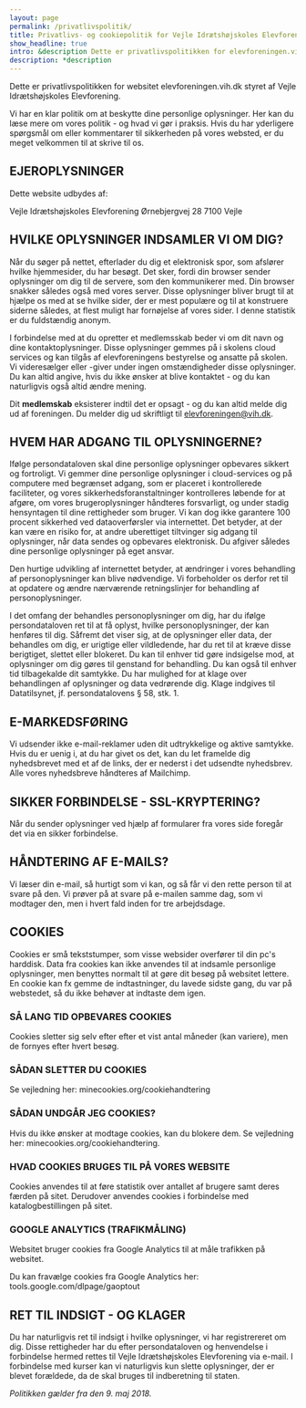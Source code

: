 ```yaml
---
layout: page
permalink: /privatlivspolitik/
title: Privatlivs- og cookiepolitik for Vejle Idrætshøjskoles Elevforening
show_headline: true
intro: &description Dette er privatlivspolitikken for elevforeningen.vih.dk.
description: *description
---
```


Dette er privatlivspolitikken for websitet elevforeningen.vih.dk styret af Vejle Idrætshøjskoles Elevforening.

Vi har en klar politik om at beskytte dine personlige oplysninger. Her kan du læse mere om vores politik - og hvad vi gør i praksis. Hvis du har yderligere spørgsmål om eller kommentarer til sikkerheden på vores websted, er du meget velkommen til at skrive til os.

## EJEROPLYSNINGER

Dette website udbydes af:

Vejle Idrætshøjskoles Elevforening
Ørnebjergvej 28
7100 Vejle

## HVILKE OPLYSNINGER INDSAMLER VI OM DIG?

Når du søger på nettet, efterlader du dig et elektronisk spor, som afslører hvilke hjemmesider, du har besøgt. Det sker, fordi din browser sender oplysninger om dig til de servere, som den kommunikerer med. Din browser snakker således også med vores server. Disse oplysninger bliver brugt til at hjælpe os med at se hvilke sider, der er mest populære og til at konstruere siderne således, at flest muligt har fornøjelse af vores sider. I denne statistik er du fuldstændig anonym.

I forbindelse med at du opretter et medlemsskab beder vi om dit navn og dine kontaktoplysninger. Disse oplysninger gemmes på i skolens cloud services og kan tilgås af elevforeningens bestyrelse og ansatte på skolen. Vi videresælger eller -giver under ingen omstændigheder disse oplysninger. Du kan altid angive, hvis du ikke ønsker at blive kontaktet - og du kan naturligvis også altid ændre mening.

Dit **medlemskab** eksisterer indtil det er opsagt - og du kan altid melde dig ud af foreningen. Du melder dig ud skriftligt til elevforeningen@vih.dk.

## HVEM HAR ADGANG TIL OPLYSNINGERNE?

Ifølge persondataloven skal dine personlige oplysninger opbevares sikkert og fortroligt. Vi gemmer dine personlige oplysninger i cloud-services og på computere med begrænset adgang, som er placeret i kontrollerede faciliteter, og vores sikkerhedsforanstaltninger kontrolleres løbende for at afgøre, om vores brugeroplysninger håndteres forsvarligt, og under stadig hensyntagen til dine rettigheder som bruger. Vi kan dog ikke garantere 100 procent sikkerhed ved dataoverførsler via internettet. Det betyder, at der kan være en risiko for, at andre uberettiget tiltvinger sig adgang til oplysninger, når data sendes og opbevares elektronisk. Du afgiver således dine personlige oplysninger på eget ansvar.

Den hurtige udvikling af internettet betyder, at ændringer i vores behandling af personoplysninger kan blive nødvendige. Vi forbeholder os derfor ret til at opdatere og ændre nærværende retningslinjer for behandling af personoplysninger.

I det omfang der behandles personoplysninger om dig, har du ifølge persondataloven ret til at få oplyst, hvilke personoplysninger, der kan henføres til dig. Såfremt det viser sig, at de oplysninger eller data, der behandles om dig, er urigtige eller vildledende, har du ret til at kræve disse berigtiget, slettet eller blokeret. Du kan til enhver tid gøre indsigelse mod, at oplysninger om dig gøres til genstand for behandling. Du kan også til enhver tid tilbagekalde dit samtykke. Du har mulighed for at klage over behandlingen af oplysninger og data vedrørende dig. Klage indgives til Datatilsynet, jf. persondatalovens § 58, stk. 1.

## E-MARKEDSFØRING

Vi udsender ikke e-mail-reklamer uden dit udtrykkelige og aktive samtykke. Hvis du er uenig i, at du har givet os det, kan du let framelde dig nyhedsbrevet med et af de links, der er nederst i det udsendte nyhedsbrev. Alle vores nyhedsbreve håndteres af Mailchimp.

## SIKKER FORBINDELSE - SSL-KRYPTERING?

Når du sender oplysninger ved hjælp af formularer fra vores side foregår det via en sikker forbindelse.

## HÅNDTERING AF E-MAILS?

Vi læser din e-mail, så hurtigt som vi kan, og så får vi den rette person til at svare på den. Vi prøver på at svare på e-mailen samme dag, som vi modtager den, men i hvert fald inden for tre arbejdsdage.

## COOKIES

Cookies er små tekststumper, som visse websider overfører til din pc's harddisk. Data fra cookies kan ikke anvendes til at indsamle personlige oplysninger, men benyttes normalt til at gøre dit besøg på websitet lettere. En cookie kan fx gemme de indtastninger, du lavede sidste gang, du var på webstedet, så du ikke behøver at indtaste dem igen.

### SÅ LANG TID OPBEVARES COOKIES

Cookies sletter sig selv efter efter et vist antal måneder (kan variere), men de fornyes efter hvert besøg.

### SÅDAN SLETTER DU COOKIES

Se vejledning her: minecookies.org/cookiehandtering

### SÅDAN UNDGÅR JEG COOKIES?

Hvis du ikke ønsker at modtage cookies, kan du blokere dem. Se vejledning her: minecookies.org/cookiehandtering.

### HVAD COOKIES BRUGES TIL PÅ VORES WEBSITE

Cookies anvendes til at føre statistik over antallet af brugere samt deres færden på sitet. Derudover anvendes cookies i forbindelse med katalogbestillingen på sitet.

### GOOGLE ANALYTICS (TRAFIKMÅLING)

Websitet bruger cookies fra Google Analytics til at måle trafikken på websitet.

Du kan fravælge cookies fra Google Analytics her: tools.google.com/dlpage/gaoptout

## RET TIL INDSIGT - OG KLAGER

Du har naturligvis ret til indsigt i hvilke oplysninger, vi har registrereret om dig. Disse rettigheder har du efter persondataloven og henvendelse i forbindelse hermed rettes til Vejle Idrætshøjskoles Elevforening via e-mail. I forbindelse med kurser kan vi naturligvis kun slette oplysninger, der er blevet forældede, da de skal bruges til indberetning til staten.

_Politikken gælder fra den 9. maj 2018._
